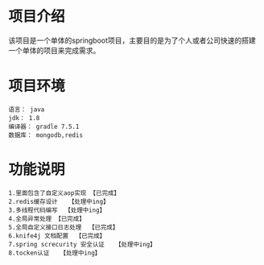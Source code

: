 # 项目介绍

该项目是一个单体的springboot项目，主要目的是为了个人或者公司快速的搭建一个单体的项目来完成需求。

# 项目环境
    语言： java
    jdk： 1.8
    编译器： gradle 7.5.1
    数据库： mongodb,redis
# 功能说明
    1.里面包含了自定义aop实现 【已完成】
    2.redis缓存设计   【处理中ing】
    3.多线程代码编写  【处理中ing】
    4.全局异常处理 【已完成】
    5.全局自定义接口日志处理  【已完成】
    6.knife4j 文档配置  【已完成】
    7.spring screcurity 安全认证   【处理中ing】
    8.tocken认证   【处理中ing】
